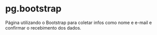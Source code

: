 # pg.bootstrap
Página utilizando o Bootstrap para coletar infos como nome e e-mail e confirmar o recebimento dos dados.

